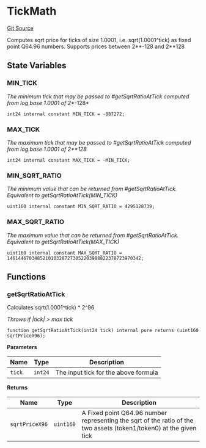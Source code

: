 # TickMath
[Git Source](https://github.com/provisorDAO/arcanum-contracts/blob/3dfff3148182d4dfe6804e525ac556b83c05da71/src/lib/Price.sol)

Computes sqrt price for ticks of size 1.0001, i.e. sqrt(1.0001^tick) as fixed point
Q64.96 numbers. Supports
prices between 2**-128 and 2**128


## State Variables
### MIN_TICK
*The minimum tick that may be passed to #getSqrtRatioAtTick computed from log base
1.0001 of 2**-128*


```solidity
int24 internal constant MIN_TICK = -887272;
```


### MAX_TICK
*The maximum tick that may be passed to #getSqrtRatioAtTick computed from log base
1.0001 of 2**128*


```solidity
int24 internal constant MAX_TICK = -MIN_TICK;
```


### MIN_SQRT_RATIO
*The minimum value that can be returned from #getSqrtRatioAtTick. Equivalent to
getSqrtRatioAtTick(MIN_TICK)*


```solidity
uint160 internal constant MIN_SQRT_RATIO = 4295128739;
```


### MAX_SQRT_RATIO
*The maximum value that can be returned from #getSqrtRatioAtTick. Equivalent to
getSqrtRatioAtTick(MAX_TICK)*


```solidity
uint160 internal constant MAX_SQRT_RATIO = 1461446703485210103287273052203988822378723970342;
```


## Functions
### getSqrtRatioAtTick

Calculates sqrt(1.0001^tick) * 2^96

*Throws if |tick| > max tick*


```solidity
function getSqrtRatioAtTick(int24 tick) internal pure returns (uint160 sqrtPriceX96);
```
**Parameters**

|Name|Type|Description|
|----|----|-----------|
|`tick`|`int24`|The input tick for the above formula|

**Returns**

|Name|Type|Description|
|----|----|-----------|
|`sqrtPriceX96`|`uint160`|A Fixed point Q64.96 number representing the sqrt of the ratio of the two assets (token1/token0) at the given tick|


